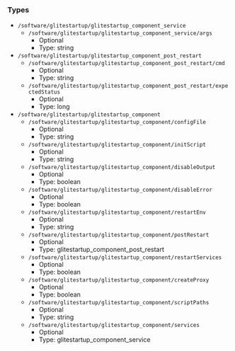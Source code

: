 
### Types

 - `/software/glitestartup/glitestartup_component_service`
    - `/software/glitestartup/glitestartup_component_service/args`
        - Optional
        - Type: string
 - `/software/glitestartup/glitestartup_component_post_restart`
    - `/software/glitestartup/glitestartup_component_post_restart/cmd`
        - Optional
        - Type: string
    - `/software/glitestartup/glitestartup_component_post_restart/expectedStatus`
        - Optional
        - Type: long
 - `/software/glitestartup/glitestartup_component`
    - `/software/glitestartup/glitestartup_component/configFile`
        - Optional
        - Type: string
    - `/software/glitestartup/glitestartup_component/initScript`
        - Optional
        - Type: string
    - `/software/glitestartup/glitestartup_component/disableOutput`
        - Optional
        - Type: boolean
    - `/software/glitestartup/glitestartup_component/disableError`
        - Optional
        - Type: boolean
    - `/software/glitestartup/glitestartup_component/restartEnv`
        - Optional
        - Type: string
    - `/software/glitestartup/glitestartup_component/postRestart`
        - Optional
        - Type: glitestartup_component_post_restart
    - `/software/glitestartup/glitestartup_component/restartServices`
        - Optional
        - Type: boolean
    - `/software/glitestartup/glitestartup_component/createProxy`
        - Optional
        - Type: boolean
    - `/software/glitestartup/glitestartup_component/scriptPaths`
        - Optional
        - Type: string
    - `/software/glitestartup/glitestartup_component/services`
        - Optional
        - Type: glitestartup_component_service
